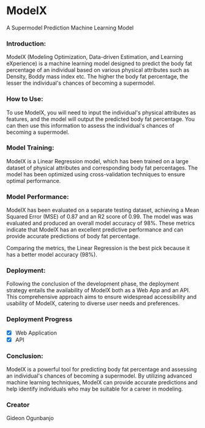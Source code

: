 # ModelX
A Supermodel Prediction Machine Learning Model
### Introduction:
ModelX (Modeling Optimization, Data-driven Estimation, and Learning eXperience) is a machine learning model designed to predict the body fat percentage of an individual based on various physical attributes such as Density, Boddy mass index etc. The higher the body fat percentage, the lesser the individual's chances of becoming a supermodel.

### How to Use:
To use ModelX, you will need to input the individual's physical attributes as features, and the model will output the predicted body fat percentage. You can then use this information to assess the individual's chances of becoming a supermodel.

### Model Training:
ModelX is a Linear Regression model, which has been trained on a large dataset of physical attributes and corresponding body fat percentages. The model has been optimized using cross-validation techniques to ensure optimal performance.

### Model Performance:
ModelX has been evaluated on a separate testing dataset, achieving a Mean Squared Error (MSE) of 0.87 and an R2 score of 0.99. The model was was evaluated and produced an overall model accuracy of 98%. These metrics indicate that ModelX has an excellent predictive performance and can provide accurate predictions of body fat percentage.

Comparing the metrics, the Linear Regression is the best pick because it has a better model accuracy (98%).

### Deployment:
Following the conclusion of the development phase, the deployment strategy entails the availability of ModelX both as a Web App and an API. This comprehensive approach aims to ensure widespread accessibility and usability of ModelX, catering to diverse user needs and preferences.
### Deployment Progress

- [x] Web Application
- [x] API

### Conclusion:
ModelX is a powerful tool for predicting body fat percentage and assessing an individual's chances of becoming a supermodel. By utilizing advanced machine learning techniques, ModelX can provide accurate predictions and help identify individuals who may be suitable for a career in modeling.

### Creator
Gideon Ogunbanjo